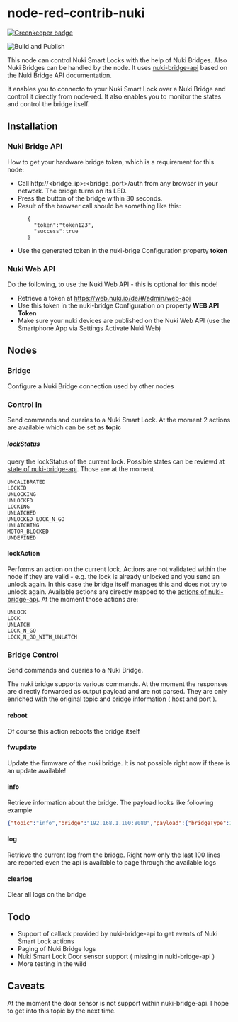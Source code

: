 # node-red-contrib-nuki

[![Greenkeeper badge](https://badges.greenkeeper.io/mabunixda/node-red-contrib-nuki.svg)](https://greenkeeper.io/)

![Build and Publish](https://github.com/mabunixda/node-red-contrib-nuki/workflows/Build%20and%20Publish/badge.svg)

This node can control Nuki Smart Locks with the help of Nuki Bridges.
Also Nuki Bridges can be handled by the node. It uses [nuki-bridge-api](https://github.com/Mik13/nuki-bridge-api/) based on the Nuki Bridge API documentation.

It enables you to connecto to your Nuki Smart Lock over a Nuki Bridge and control it directly from node-red.
It also enables you to monitor the states and control the bridge itself.

## Installation

### Nuki Bridge API

How to get your hardware bridge token, which is a requirement for this node:

* Call http://<bridge_ip>:<bridge_port>/auth from any browser in your network. The bridge turns on its LED.
* Press the button of the bridge within 30 seconds.
* Result of the browser call should be something like this:
  ```
     {
       "token":"token123",
       "success":true
     }
  ```
* Use the generated token in the nuki-brige Configuration property **token**

### Nuki Web API

Do the following, to use the Nuki Web API - this is optional for this node!

* Retrieve a token at https://web.nuki.io/de/#/admin/web-api
* Use this token in the nuki-bridge Configuration on property **WEB API Token**
* Make sure your nuki devices are published on the Nuki Web API (use the Smartphone App via Settings Activate Nuki Web)


## Nodes

### Bridge

Configure a Nuki Bridge connection used by other nodes

### Control In

Send commands and queries to a Nuki Smart Lock. At the moment 2 actions are available which can be set as **topic**

##### lockStatus

query the lockStatus of the current lock. Possible states can be reviewd at [state of nuki-bridge-api](https://github.com/Mik13/nuki-bridge-api/blob/master/lib/lock-state.js#L6). Those are at the moment
```
UNCALIBRATED
LOCKED
UNLOCKING
UNLOCKED
LOCKING
UNLATCHED
UNLOCKED_LOCK_N_GO
UNLATCHING
MOTOR_BLOCKED
UNDEFINED
```

#### lockAction

Performs an action on the current lock. Actions are not validated within the node if they are valid - e.g. the lock is already unlocked and you send an unlock again. In this case the bridge itself manages this and does not try to unlock again. Available actions are directly mapped to the [actions of nuki-bridge-api](https://github.com/Mik13/nuki-bridge-api/blob/master/lib/lock-action.js). At the moment those actions are:
```
UNLOCK
LOCK
UNLATCH
LOCK_N_GO
LOCK_N_GO_WITH_UNLATCH
```

### Bridge Control

Send commands and queries to a Nuki Bridge.

The nuki bridge supports various commands. At the moment the responses are directly forwarded as output payload and are not parsed. They are only enriched with the original topic and bridge information ( host and port ).

#### reboot

Of course this action reboots the bridge itself

#### fwupdate

Update the firmware of the nuki bridge. It is not possible right now if there is an update available!

#### info

Retrieve information about the bridge. The payload looks like following example
```json
{"topic":"info","bridge":"192.168.1.100:8080","payload":{"bridgeType":1,"ids":{"hardwareId":234189529,"serverId":291317518},"versions":{"firmwareVersion":"1.12.6","wifiFirmwareVersion":"1.2.0"},"uptime":75492,"currentTime":"2019-05-09T08:09:20+00:00","serverConnected":true,"scanResults":[]},"_msgid":"e3cab797.caec98"}
```

#### log

Retrieve the current log from the bridge. Right now only the last 100 lines are reported even the api is available to page through the available logs

#### clearlog

Clear all logs on the bridge

## Todo

* Support of callack provided by nuki-bridge-api to get events of Nuki Smart Lock actions
* Paging of Nuki Bridge logs
* Nuki Smart Lock Door sensor support ( missing in nuki-bridge-api )
* More testing in the wild

## Caveats
At the moment the door sensor is not support within nuki-bridge-api. I hope to get into this topic by the next time.
